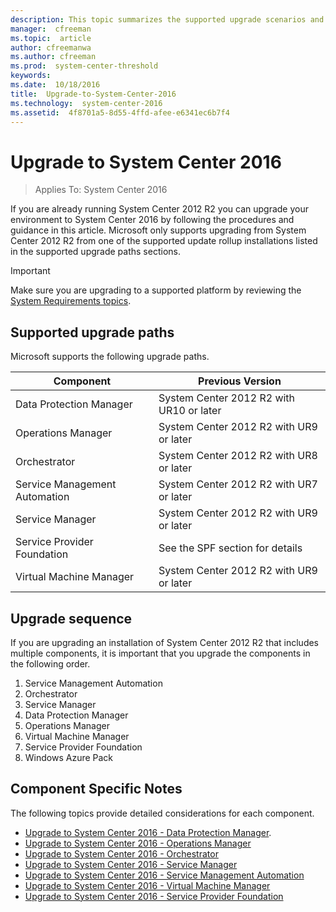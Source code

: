 ```yaml
---
description: This topic summarizes the supported upgrade scenarios and sequence for System Center 2016. It also includes links to detailed information for upgrading the System Center components.
manager:  cfreeman
ms.topic:  article
author: cfreemanwa
ms.author: cfreeman
ms.prod:  system-center-threshold
keywords:  
ms.date:  10/18/2016
title:  Upgrade-to-System-Center-2016
ms.technology:  system-center-2016
ms.assetid:  4f8701a5-8d55-4ffd-afee-e6341ec6b7f4
---
```


# Upgrade to System Center 2016

>Applies To: System Center 2016

If you are already running System Center 2012 R2 you can upgrade your environment to System Center 2016 by following the procedures and guidance in this article. Microsoft only supports upgrading from System Center 2012 R2 from one of the supported update rollup installations listed in the supported upgrade paths sections.


> [!IMPORTANT]
> Make sure you are upgrading to a supported platform by reviewing the [System Requirements topics](../system-requirements/system-requirements.md).

## Supported upgrade paths
Microsoft supports the following upgrade paths.

|Component|Previous Version|
|---------|----------------|
|Data Protection Manager|System Center 2012 R2 with UR10 or later|
|Operations Manager|System Center 2012 R2 with UR9 or later|
|Orchestrator|System Center 2012 R2 with UR8 or later|
|Service Management Automation| System Center 2012 R2 with UR7 or later|
|Service Manager|System Center 2012 R2 with UR9 or later|
|Service Provider Foundation|See the SPF section for details|
|Virtual Machine Manager|System Center 2012 R2 with UR9 or later|

## Upgrade sequence

If you are upgrading an installation of System Center 2012 R2 that includes multiple components, it is important that you upgrade the components in the following order.

1. Service Management Automation
2. Orchestrator
3. Service Manager
4. Data Protection Manager
5. Operations Manager
6. Virtual Machine Manager
7. Service Provider Foundation
8. Windows Azure Pack

## Component Specific Notes

The following topics provide detailed considerations for each component.

-    [Upgrade to System Center 2016 - Data Protection Manager](../dpm/get-started/upgrade-to-dpm-2016.md).
-    [Upgrade to System Center 2016 - Operations Manager](../om/deploy/upgrading-to-system-center-2016-operations-manager.md)
-    [Upgrade to System Center 2016 - Orchestrator](../orch/get-started/upgrade-to-orchestrator.md)
-    [Upgrade to System Center 2016 - Service Manager](../sm/deploy/upgrade-upgrade-to-system-center-2016-service-manager.md)
-    [Upgrade to System Center 2016 - Service Management Automation](../sma/deploy/how-to-upgrade-from-a-previous-version-of-service-management-automation.md)
-    [Upgrade to System Center 2016 - Virtual Machine Manager](../vmm/deploy/deploy-upgrade.md)
-    [Upgrade to System Center 2016 - Service Provider Foundation](../spf/deploy/deploy-upgrade-spf.md)
